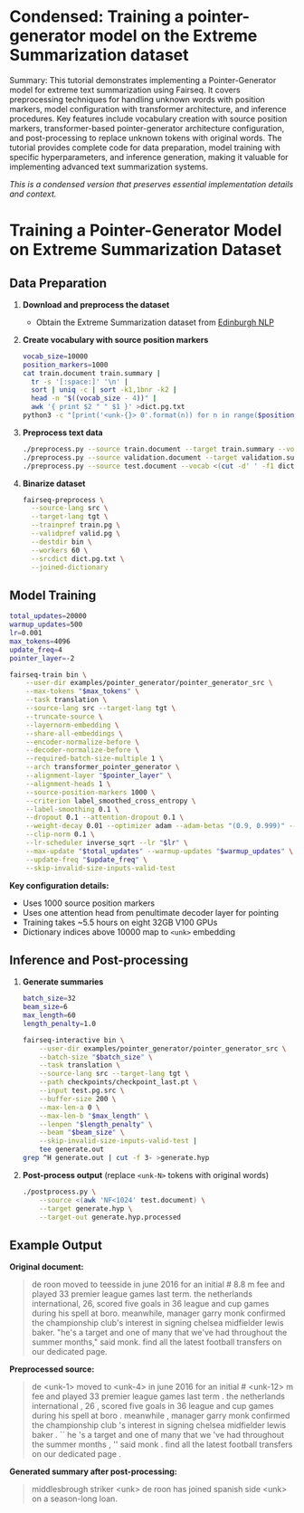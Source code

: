 # Condensed: Training a pointer-generator model on the Extreme Summarization dataset

Summary: This tutorial demonstrates implementing a Pointer-Generator model for extreme text summarization using Fairseq. It covers preprocessing techniques for handling unknown words with position markers, model configuration with transformer architecture, and inference procedures. Key features include vocabulary creation with source position markers, transformer-based pointer-generator architecture configuration, and post-processing to replace unknown tokens with original words. The tutorial provides complete code for data preparation, model training with specific hyperparameters, and inference generation, making it valuable for implementing advanced text summarization systems.

*This is a condensed version that preserves essential implementation details and context.*

# Training a Pointer-Generator Model on Extreme Summarization Dataset

## Data Preparation

1. **Download and preprocess the dataset**
   - Obtain the Extreme Summarization dataset from [Edinburgh NLP](https://github.com/EdinburghNLP/XSum)

2. **Create vocabulary with source position markers**
   ```bash
   vocab_size=10000
   position_markers=1000
   cat train.document train.summary |
     tr -s '[:space:]' '\n' |
     sort | uniq -c | sort -k1,1bnr -k2 |
     head -n "$((vocab_size - 4))" |
     awk '{ print $2 " " $1 }' >dict.pg.txt
   python3 -c "[print('<unk-{}> 0'.format(n)) for n in range($position_markers)]" >>dict.pg.txt
   ```

3. **Preprocess text data**
   ```bash
   ./preprocess.py --source train.document --target train.summary --vocab <(cut -d' ' -f1 dict.pg.txt) --source-out train.pg.src --target-out train.pg.tgt
   ./preprocess.py --source validation.document --target validation.summary --vocab <(cut -d' ' -f1 dict.pg.txt) --source-out valid.pg.src --target-out valid.pg.tgt
   ./preprocess.py --source test.document --vocab <(cut -d' ' -f1 dict.pg.txt) --source-out test.pg.src
   ```

4. **Binarize dataset**
   ```bash
   fairseq-preprocess \
     --source-lang src \
     --target-lang tgt \
     --trainpref train.pg \
     --validpref valid.pg \
     --destdir bin \
     --workers 60 \
     --srcdict dict.pg.txt \
     --joined-dictionary
   ```

## Model Training

```bash
total_updates=20000
warmup_updates=500
lr=0.001
max_tokens=4096
update_freq=4
pointer_layer=-2

fairseq-train bin \
    --user-dir examples/pointer_generator/pointer_generator_src \
    --max-tokens "$max_tokens" \
    --task translation \
    --source-lang src --target-lang tgt \
    --truncate-source \
    --layernorm-embedding \
    --share-all-embeddings \
    --encoder-normalize-before \
    --decoder-normalize-before \
    --required-batch-size-multiple 1 \
    --arch transformer_pointer_generator \
    --alignment-layer "$pointer_layer" \
    --alignment-heads 1 \
    --source-position-markers 1000 \
    --criterion label_smoothed_cross_entropy \
    --label-smoothing 0.1 \
    --dropout 0.1 --attention-dropout 0.1 \
    --weight-decay 0.01 --optimizer adam --adam-betas "(0.9, 0.999)" --adam-eps 1e-08 \
    --clip-norm 0.1 \
    --lr-scheduler inverse_sqrt --lr "$lr" \
    --max-update "$total_updates" --warmup-updates "$warmup_updates" \
    --update-freq "$update_freq" \
    --skip-invalid-size-inputs-valid-test
```

**Key configuration details:**
- Uses 1000 source position markers
- Uses one attention head from penultimate decoder layer for pointing
- Training takes ~5.5 hours on eight 32GB V100 GPUs
- Dictionary indices above 10000 map to `<unk>` embedding

## Inference and Post-processing

1. **Generate summaries**
   ```bash
   batch_size=32
   beam_size=6
   max_length=60
   length_penalty=1.0

   fairseq-interactive bin \
       --user-dir examples/pointer_generator/pointer_generator_src \
       --batch-size "$batch_size" \
       --task translation \
       --source-lang src --target-lang tgt \
       --path checkpoints/checkpoint_last.pt \
       --input test.pg.src \
       --buffer-size 200 \
       --max-len-a 0 \
       --max-len-b "$max_length" \
       --lenpen "$length_penalty" \
       --beam "$beam_size" \
       --skip-invalid-size-inputs-valid-test |
       tee generate.out
   grep ^H generate.out | cut -f 3- >generate.hyp
   ```

2. **Post-process output** (replace `<unk-N>` tokens with original words)
   ```bash
   ./postprocess.py \
       --source <(awk 'NF<1024' test.document) \
       --target generate.hyp \
       --target-out generate.hyp.processed
   ```

## Example Output

**Original document:**
> de roon moved to teesside in june 2016 for an initial # 8.8 m fee and played 33 premier league games last term. the netherlands international, 26, scored five goals in 36 league and cup games during his spell at boro. meanwhile, manager garry monk confirmed the championship club's interest in signing chelsea midfielder lewis baker. "he's a target and one of many that we've had throughout the summer months," said monk. find all the latest football transfers on our dedicated page.

**Preprocessed source:**
> de \<unk-1> moved to \<unk-4> in june 2016 for an initial # \<unk-12> m fee and played 33 premier league games last term . the netherlands international , 26 , scored five goals in 36 league and cup games during his spell at boro . meanwhile , manager garry monk confirmed the championship club 's interest in signing chelsea midfielder lewis baker . `` he 's a target and one of many that we 've had throughout the summer months , '' said monk . find all the latest football transfers on our dedicated page .

**Generated summary after post-processing:**
> middlesbrough striker \<unk> de roon has joined spanish side \<unk> on a season-long loan.